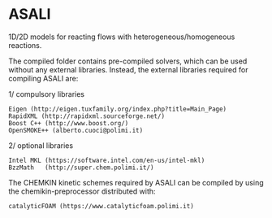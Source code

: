 # ASALI

1D/2D models for reacting flows with heterogeneous/homogeneous reactions.

The compiled folder contains pre-compiled solvers, which can be used without any external libraries. Instead, the external libraries required for compiling ASALI are:

1/ compulsory libraries

    Eigen (http://eigen.tuxfamily.org/index.php?title=Main_Page)
    RapidXML (http://rapidxml.sourceforge.net/)
    Boost C++ (http://www.boost.org/)
    OpenSMOKE++ (alberto.cuoci@polimi.it)

2/ optional libraries

    Intel MKL (https://software.intel.com/en-us/intel-mkl)
    BzzMath   (http://super.chem.polimi.it/)

The CHEMKIN kinetic schemes required by ASALI can be compiled by using the chemikin-preprocessor distributed with:

    catalyticFOAM (https://www.catalyticfoam.polimi.it)
